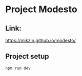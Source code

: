# Project Modesto

## Link:

https://mikzin.github.io/modesto/

## Project setup

```
npm run dev
```
